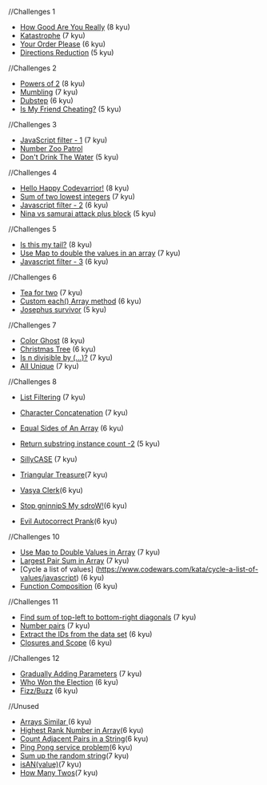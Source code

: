//Challenges 1
- [How Good Are You Really](http://www.codewars.com/kata/how-good-are-you-really) (8 kyu)
- [Katastrophe](http://www.codewars.com/kata/katastrophe) (7 kyu)
- [Your Order Please](http://www.codewars.com/kata/your-order-please) (6 kyu)
- [Directions Reduction](http://www.codewars.com/kata/directions-reduction) (5 kyu)

//Challenges 2
- [Powers of 2](http://www.codewars.com/kata/powers-of-2) (8 kyu)
- [Mumbling](http://www.codewars.com/kata/mumbling) (7 kyu)
- [Dubstep](http://www.codewars.com/kata/dubstep) (6 kyu)
- [Is My Friend Cheating?](http://www.codewars.com/kata/is-my-friend-cheating) (5 kyu)

//Challenges 3
- [JavaScript filter - 1](http://www.codewars.com/kata/javascript-filter-1/train/javascript) (7 kyu)
- [Number Zoo Patrol](http://www.codewars.com/kata/number-zoo-patrol)
- [Don't Drink The Water](http://www.codewars.com/kata/dont-drink-the-water) (5 kyu)

//Challenges 4
- [Hello Happy Codevarrior!](http://www.codewars.com/kata/hello-happy-codevarrior) (8 kyu)
- [Sum of two lowest integers](http://www.codewars.com/kata/sum-of-two-lowest-integers) (7 kyu)
- [Javascript filter - 2](http://www.codewars.com/kata/javascript-filter-2/train/javascript) (6 kyu)
- [Nina vs samurai attack plus block](http://www.codewars.com/kata/ninja-vs-samurai-attack-plus-block) (5 kyu)

//Challenges 5
- [Is this my tail?](http://www.codewars.com/kata/is-this-my-tail/train/javascript) (8 kyu)
- [Use Map to double the values in an array](http://www.codewars.com/kata/use-map-to-double-the-values-in-an-array) (7 kyu)
- [Javascript filter - 3](http://www.codewars.com/kata/javascript-filter-3/train/javascript) (6 kyu)

//Challenges 6
- [Tea for two](http://www.codewars.com/kata/tea-for-two) (7 kyu)
- [Custom each() Array method](http://www.codewars.com/kata/custom-each-array-method) (6 kyu)
- [Josephus survivor](http://www.codewars.com/kata/josephus-survivor) (5 kyu)


//Challenges 7
- [Color Ghost](http://www.codewars.com/kata/color-ghost) (8 kyu)
- [Christmas Tree](http://www.codewars.com/kata/christmas-tree) (6 kyu)
- [Is n divisible by (...)?](http://www.codewars.com/kata/is-n-divisible-by-dot-dot-dot) (7 kyu)
- [All Unique](http://www.codewars.com/kata/all-unique) (7 kyu)

//Challenges 8
- [List Filtering](https://www.codewars.com/kata/list-filtering) (7 kyu)
- [Character Concatenation](https://www.codewars.com/kata/character-concatenation) (7 kyu)
- [Equal Sides of An Array](https://www.codewars.com/kata/equal-sides-of-an-array) (6 kyu)
- [Return substring instance count -2](http://www.codewars.com/kata/return-substring-instance-count-2) (5 kyu)


- [SillyCASE](https://www.codewars.com/kata/sillycase) (7 kyu)
- [Triangular Treasure](https://www.codewars.com/kata/triangular-treasure)(7 kyu)
- [Vasya Clerk](https://www.codewars.com/kata/vasya-clerk)(6 kyu)
- [Stop gninnipS My sdroW!](https://www.codewars.com/kata/stop-gninnips-my-sdrow)(6 kyu)

- [Evil Autocorrect Prank](https://www.codewars.com/kata/evil-autocorrect-prank)(6 kyu)

//Challenges 10
- [Use Map to Double Values in Array](https://www.codewars.com/kata/use-map-to-double-the-values-in-an-array) (7 kyu)
- [Largest Pair Sum in Array](https://www.codewars.com/kata/largest-pair-sum-in-array) (7 kyu)
- [Cycle a list of values] (https://www.codewars.com/kata/cycle-a-list-of-values/javascript) (6 kyu)
- [Function Composition](https://www.codewars.com/kata/function-composition-1/javascript) (6 kyu)

//Challenges 11
- [Find sum of top-left to bottom-right diagonals](https://www.codewars.com/kata/find-sum-of-top-left-to-bottom-right-diagonals) (7 kyu)
- [Number pairs](https://www.codewars.com/kata/number-pairs) (7 kyu)
- [Extract the IDs from the data set](https://www.codewars.com/kata/extract-the-ids-from-the-data-set) (6 kyu)
- [Closures and Scope](https://www.codewars.com/kata/closures-and-scopes/javascript) (6 kyu)

//Challenges 12
- [Gradually Adding Parameters](https://www.codewars.com/kata/gradually-adding-parameters) (7 kyu)
- [Who Won the Election](https://www.codewars.com/kata/who-won-the-election) (6 kyu)
- [Fizz/Buzz](https://www.codewars.com/kata/fizz-slash-buzz) (6 kyu)

//Unused
- [Arrays Similar ](https://www.codewars.com/kata/arrays-similar)(6 kyu)
- [Highest Rank Number in Array](https://www.codewars.com/kata/highest-rank-number-in-an-array)(6 kyu)
- [Count Adjacent Pairs in a String](https://www.codewars.com/kata/adjacent-pairs-in-a-string)(6 kyu)
- [Ping Pong service problem](https://www.codewars.com/kata/ping-pong-service-problem)(6 kyu)
- [Sum up the random string](https://www.codewars.com/kata/sum-up-the-random-string)(7 kyu)
- [isAN(value)](https://www.codewars.com/kata/isan-value)(7 kyu)
- [How Many Twos](https://www.codewars.com/kata/how-many-twos)(7 kyu)
